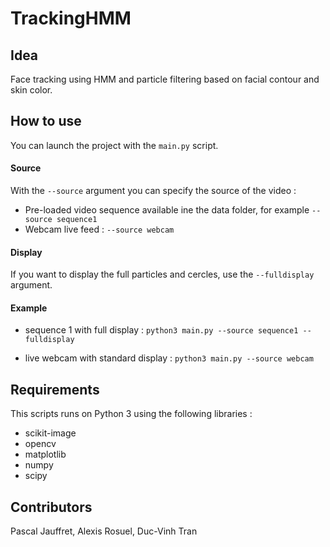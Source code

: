TrackingHMM
============

## Idea
Face tracking using HMM and particle filtering based on facial contour and skin color.


## How to use
You can launch the project with the `main.py` script. 


#### Source

With the `--source` argument you can specify the source of the video :
- Pre-loaded video sequence available ine the data folder, for example `--source sequence1`
- Webcam live feed : `--source webcam`

#### Display
If you want to display the full particles and cercles, use the `--fulldisplay` argument.

#### Example
- sequence 1 with full display : `python3 main.py --source sequence1 --fulldisplay`

- live webcam with standard display : `python3 main.py --source webcam`

## Requirements
This scripts runs on Python 3 using the following libraries :
- scikit-image
- opencv
- matplotlib
- numpy
- scipy

## Contributors 
Pascal Jauffret, Alexis Rosuel, Duc-Vinh Tran



